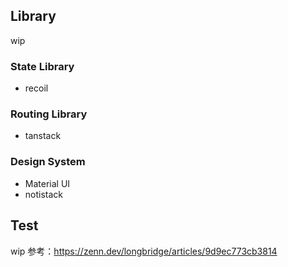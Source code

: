 ## Library

wip

### State Library

- recoil

### Routing Library

- tanstack

### Design System

- Material UI
- notistack

## Test

wip
参考：https://zenn.dev/longbridge/articles/9d9ec773cb3814
